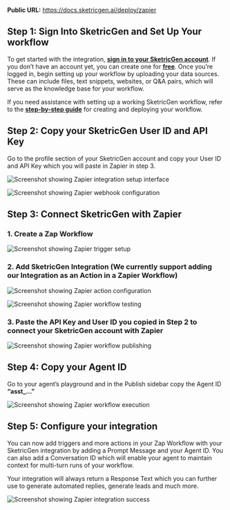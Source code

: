 **Public URL:** https://docs.sketricgen.ai/deploy/zapier

## **Step 1: Sign Into SketricGen and Set Up Your workflow**

To get started with the integration, [**sign in to your SketricGen account**](https://app.sketricgen.ai/). If you don’t have an account yet, you can create one for [**free**](https://app.sketricgen.ai/). Once you’re logged in, begin setting up your workflow by uploading your data sources. These can include files, text snippets, websites, or Q&A pairs, which will serve as the knowledge base for your workflow.

If you need assistance with setting up a working SketricGen workflow, refer to the [**step-by-step guide**](https://docs.sketricgen.ai/user-guide/creating-your-first-agent) for creating and deploying your workflow.

## **Step 2: Copy your SketricGen User ID and API Key**

Go to the profile section of your SketricGen account and copy your User ID and API Key which you will paste in Zapier in step 3.

![Screenshot showing Zapier integration setup interface](https://docs.sketricgen.ai/images/zapier/screenshot1.png)

![Screenshot showing Zapier webhook configuration](https://docs.sketricgen.ai/images/zapier/screenshot2.png)

## **Step 3: Connect SketricGen with Zapier**

### **1. Create a Zap Workflow**

![Screenshot showing Zapier trigger setup](https://docs.sketricgen.ai/images/zapier/screenshot3.png)

### **2. Add SketricGen Integration (We currently support adding our Integration as an Action in a Zapier Workflow)**

![Screenshot showing Zapier action configuration](https://docs.sketricgen.ai/images/zapier/screenshot4.png)

![Screenshot showing Zapier workflow testing](https://docs.sketricgen.ai/images/zapier/screenshot5.png)

### **3. Paste the API Key and User ID you copied in Step 2 to connect your SketricGen account with Zapier**

![Screenshot showing Zapier workflow publishing](https://docs.sketricgen.ai/images/zapier/screenshot6.png)

## **Step 4: Copy your Agent ID**

Go to your agent’s playground and in the Publish sidebar copy the Agent ID **“asst_…”**

![Screenshot showing Zapier workflow execution](https://docs.sketricgen.ai/images/zapier/screenshot7.png)

## **Step 5: Configure your integration**

You can now add triggers and more actions in your Zap Workflow with your SketricGen integration by adding a Prompt Message and your Agent ID. You can also add a Conversation ID which will enable your agent to maintain context for multi-turn runs of your workflow. 

Your integration will always return a Response Text which you can further use to generate automated replies, generate leads and much more.

![Screenshot showing Zapier integration success](https://docs.sketricgen.ai/images/zapier/screenshot8.png)
